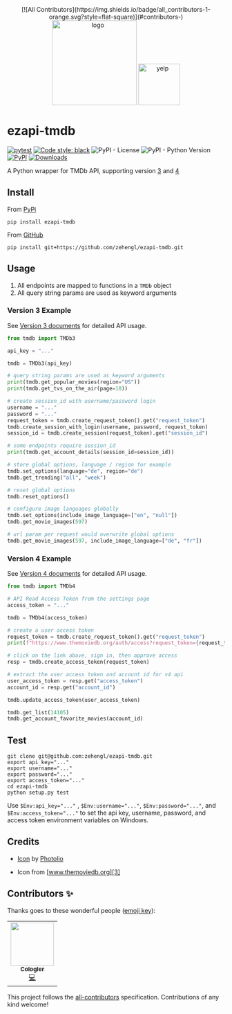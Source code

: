 <div align="center">
<!-- ALL-CONTRIBUTORS-BADGE:START - Do not remove or modify this section -->
[![All Contributors](https://img.shields.io/badge/all_contributors-1-orange.svg?style=flat-square)](#contributors-)
<!-- ALL-CONTRIBUTORS-BADGE:END -->
    <img src="https://cdn3.iconfinder.com/data/icons/data-sharing-and-cloud-lineal-style/512/apiprogrammingdevolperinterfaceappcomputer-512.png" alt="logo" height="196">
    <img src="https://www.themoviedb.org/assets/2/v4/logos/v2/blue_square_2-d537fb228cf3ded904ef09b136fe3fec72548ebc1fea3fbbd1ad9e36364db38b.svg" alt="yelp" height="96">
</div>

# ezapi-tmdb

[![pytest](https://github.com/zehengl/ezapi-tmdb/actions/workflows/pytest.yml/badge.svg)](https://github.com/zehengl/ezapi-tmdb/actions/workflows/pytest.yml)
[![Code style: black](https://img.shields.io/badge/code%20style-black-000000.svg)](https://github.com/ambv/black)
![PyPI - License](https://img.shields.io/pypi/l/ezapi-tmdb.svg)
![PyPI - Python Version](https://img.shields.io/pypi/pyversions/ezapi-tmdb.svg)
[![PyPI](https://img.shields.io/pypi/v/ezapi-tmdb.svg)](https://pypi.python.org/pypi/ezapi-tmdb)
[![Downloads](https://pepy.tech/badge/ezapi-tmdb)](https://pepy.tech/project/ezapi-tmdb)

A Python wrapper for TMDb API, supporting version [3](https://developers.themoviedb.org/3/getting-started) and [4](https://developers.themoviedb.org/4/getting-started)

## Install

From [PyPi](https://pypi.org/project/ezapi-tmdb/)

    pip install ezapi-tmdb

From [GitHub](https://github.com/zehengl/ezapi-tmdb)

    pip install git+https://github.com/zehengl/ezapi-tmdb.git

## Usage

1. All endpoints are mapped to functions in a `TMDb` object
2. All query string params are used as keyword arguments

### Version 3 Example

See [Version 3 documents](https://developers.themoviedb.org/3/getting-started) for detailed API usage.

```python
from tmdb import TMDb3

api_key = "..."

tmdb = TMDb3(api_key)

# query string params are used as keyword arguments
print(tmdb.get_popular_movies(region="US"))
print(tmdb.get_tvs_on_the_air(page=10))

# create session_id with username/password login
username = "..."
password = "..."
request_token = tmdb.create_request_token().get("request_token")
tmdb.create_session_with_login(username, password, request_token)
session_id = tmdb.create_session(request_token).get("session_id")

# some endpoints require session_id
print(tmdb.get_account_details(session_id=session_id))

# store global options, language / region for example
tmdb.set_options(language="de", region="de")
tmdb.get_trending("all", "week")

# reset global options
tmdb.reset_options()

# configure image languages globally
tmdb.set_options(include_image_language=["en", "null"])
tmdb.get_movie_images(597)

# url param per request would overwrite global options
tmdb.get_movie_images(597, include_image_language=["de", "fr"])
```

### Version 4 Example

See [Version 4 documents](https://developers.themoviedb.org/4/getting-started) for detailed API usage.

```python
from tmdb import TMDb4

# API Read Access Token from the settings page
access_token = "..."

tmdb = TMDb4(access_token)

# create a user access token
request_token = tmdb.create_request_token().get("request_token")
print(f"https://www.themoviedb.org/auth/access?request_token={request_token}")

# click on the link above, sign in, then approve access
resp = tmdb.create_access_token(request_token)

# extract the user access token and account id for v4 api
user_access_token = resp.get("access_token")
account_id = resp.get("account_id")

tmdb.update_access_token(user_access_token)

tmdb.get_list(14105)
tmdb.get_account_favorite_movies(account_id)
```

## Test

    git clone git@github.com:zehengl/ezapi-tmdb.git
    export api_key="..."
    export username="..."
    export password="..."
    export access_token="..."
    cd ezapi-tmdb
    python setup.py test

Use `$Env:api_key="..."` , `$Env:username="..."`, `$Env:password="..."`, and `$Env:access_token="..."` to set the api key, username, password, and access token environment variables on Windows.

## Credits

- [Icon][1] by [Photolio][2]

- Icon from [www.themoviedb.org][3]

[1]: https://www.iconfinder.com/icons/4904814/api_app_computer_devolper_interface_programming_icon
[2]: https://www.iconfinder.com/Muhammad_Auns
[3]: https://www.themoviedb.org/about/logos-attribution

## Contributors ✨

Thanks goes to these wonderful people ([emoji key](https://allcontributors.org/docs/en/emoji-key)):

<!-- ALL-CONTRIBUTORS-LIST:START - Do not remove or modify this section -->
<!-- prettier-ignore-start -->
<!-- markdownlint-disable -->
<table>
  <tr>
    <td align="center"><a href="https://github.com/Cologler"><img src="https://avatars.githubusercontent.com/u/10906962?v=4?s=100" width="100px;" alt=""/><br /><sub><b>Cologler</b></sub></a><br /><a href="https://github.com/zehengl/ezapi-tmdb/commits?author=Cologler" title="Code">💻</a></td>
  </tr>
</table>

<!-- markdownlint-restore -->
<!-- prettier-ignore-end -->

<!-- ALL-CONTRIBUTORS-LIST:END -->

This project follows the [all-contributors](https://github.com/all-contributors/all-contributors) specification. Contributions of any kind welcome!